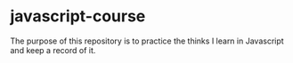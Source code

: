 # javascript-course
The purpose of this repository is to practice the thinks I learn in Javascript and keep a record of it.
